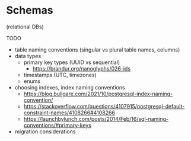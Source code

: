 # Schemas

(relational DBs)

TODO

- table naming conventions (singular vs plural table names, columns)
- data types
  - primary key types (UUID vs sequential)
    - https://brandur.org/nanoglyphs/026-ids
  - timestamps (UTC, timezones)
  - enums
- choosing indexes, index naming conventions
  - https://blog.bullgare.com/2021/10/postgresql-index-naming-convention/
  - https://stackoverflow.com/questions/4107915/postgresql-default-constraint-names/4108266#4108266
  - https://launchbylunch.com/posts/2014/Feb/16/sql-naming-conventions/#primary-keys
- migration considerations
